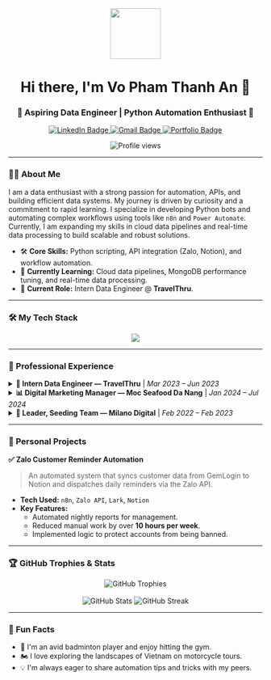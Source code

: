 <div id="header" align="center">
  <img src="https://media.giphy.com/media/M9gbBd9nbDrOTu1Jx5/giphy.gif" width="100"/>
  <h1>Hi there, I'm Vo Pham Thanh An 👋</h1>
  <h3>🚀 Aspiring Data Engineer | Python Automation Enthusiast 🐍</h3>
  
  <p>
    <a href="https://www.linkedin.com/in/your-profile" target="_blank">
      <img src="https://img.shields.io/badge/LinkedIn-0077B5?style=for-the-badge&logo=linkedin&logoColor=white" alt="LinkedIn Badge"/>
    </a>
    <a href="mailto:vophaman79@gmail.com">
      <img src="https://img.shields.io/badge/Gmail-D14836?style=for-the-badge&logo=gmail&logoColor=white" alt="Gmail Badge"/>
    </a>
    <a href="https://thanhanvo.io.vn" target="_blank">
      <img src="https://img.shields.io/badge/Portfolio-255E63?style=for-the-badge&logo=About.me&logoColor=white" alt="Portfolio Badge"/>
    </a>
  </p>
  
  <p>
    <img src="https://komarev.com/ghpvc/?username=your-github-username&style=flat-square&color=blueviolet" alt="Profile views"/>
  </p>
</div>

---

### :man_technologist: About Me

I am a data enthusiast with a strong passion for automation, APIs, and building efficient data systems. My journey is driven by curiosity and a commitment to rapid learning. I specialize in developing Python bots and automating complex workflows using tools like `n8n` and `Power Automate`. Currently, I am expanding my skills in cloud data pipelines and real-time data processing to build scalable and robust solutions.

- 🛠️ **Core Skills:** Python scripting, API integration (Zalo, Notion), and workflow automation.
- 🌱 **Currently Learning:** Cloud data pipelines, MongoDB performance tuning, and real-time data processing.
- 🎯 **Current Role:** Intern Data Engineer @ **TravelThru**.

---

### 🛠️ My Tech Stack

<p align="center">
  <a href="https://skillicons.dev">
    <img src="https://skillicons.dev/icons?i=python,django,mongodb,postgres,n8n,notion,powershell&perline=4" />
  </a>
</p>

---

### 💼 Professional Experience

<details>
  <summary><strong>🎯 Intern Data Engineer — TravelThru</strong> | <em>Mar 2023 – Jun 2023</em></summary>
  <ul>
    <li>Engineered and deployed Python bots for web data crawling and automated updates.</li>
    <li>Implemented workflow automation using Microsoft Power Automate to streamline business processes.</li>
    <li>Managed and maintained MongoDB datasets to support data-driven decision-making.</li>
  </ul>
</details>

<details>
  <summary><strong>📊 Digital Marketing Manager — Moc Seafood Da Nang</strong> | <em>Jan 2024 – Jul 2024</em></summary>
  <ul>
    <li>Directed paid advertising campaigns and managed collaborations with KOLs.</li>
    <li>Conducted market research and optimized the marketing budget for maximum ROI.</li>
  </ul>
</details>

<details>
  <summary><strong>🧩 Leader, Seeding Team — Milano Digital</strong> | <em>Feb 2022 – Feb 2023</em></summary>
  <ul>
    <li>Oversaw a network of over 10,000 Facebook accounts for seeding and engagement.</li>
    <li>Designed and executed growth hacking strategies for various social media platforms.</li>
  </ul>
</details>

---

### 🚀 Personal Projects

**✅ Zalo Customer Reminder Automation**
> An automated system that syncs customer data from GemLogin to Notion and dispatches daily reminders via the Zalo API.

- **Tech Used:** `n8n`, `Zalo API`, `Lark`, `Notion`
- **Key Features:**
  - Automated nightly reports for management.
  - Reduced manual work by over **10 hours per week**.
  - Implemented logic to protect accounts from being banned.

---

### 🏆 GitHub Trophies & Stats

<p align="center">
  <img src="https://github-profile-trophy.vercel.app/?username=your-github-username&theme=tokyonight&row=1&column=7" alt="GitHub Trophies"/>
  <br/><br/>
  
  <img src="https://github-readme-stats.vercel.app/api?username=your-github-username&show_icons=true&theme=tokyonight" alt="GitHub Stats"/>
  <img src="https://github-readme-streak-stats.herokuapp.com/?user=your-github-username&theme=tokyonight" alt="GitHub Streak"/>
</p>

---

### 🎯 Fun Facts

- 🏸 I'm an avid badminton player and enjoy hitting the gym.
- 🏍️ I love exploring the landscapes of Vietnam on motorcycle tours.
- 💡 I'm always eager to share automation tips and tricks with my peers.
